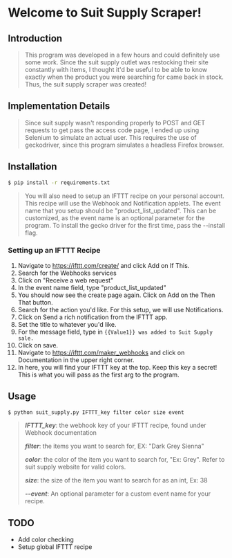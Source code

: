 # Welcome to Suit Supply Scraper!
## Introduction
> This program was developed in a few hours and could definitely use some work.
> Since the suit supply outlet was restocking their site constantly
> with items, I thought it'd be useful to be able to know exactly
> when the product you were searching for came back in stock. Thus, the suit 
> supply scraper was created!
## Implementation Details
> Since suit supply wasn't responding properly to POST and GET requests to get
>pass the access code page, I ended up using Selenium to simulate an actual user.
> This requires the use of geckodriver, since this program simulates a headless Firefox browser.

## Installation
```bash
$ pip install -r requirements.txt
```
>You will also need to setup an IFTTT recipe on your personal account.
This recipe will use the Webhook and Notification applets.
> The event name that you setup should be "product_list_updated". This can be customized,
>as the event name is an optional parameter for the program.
> To install the gecko driver for the first time, pass the --install flag.
### Setting up an IFTTT Recipe
1. Navigate to https://ifttt.com/create/ and click Add on If This. 
2. Search for the Webhooks services
3. Click on "Receive a web request"
4. In the event name field, type "product_list_updated"
5. You should now see the create page again. Click on Add on the Then That button.
6. Search for the action you'd like. For this setup, we will use Notifications.
7. Click on Send a rich notification from the IFTTT app.
8. Set the title to whatever you'd like. 
9. For the message field, type in ``` {{Value1}} was added to Suit Supply sale. ```
10. Click on save.
11. Navigate to https://ifttt.com/maker_webhooks and click on Documentation in the upper right corner.
12. In here, you will find your IFTTT key at the top. Keep this key a secret! This is what you will pass 
as the first arg to the program.


## Usage
```bash
$ python suit_supply.py IFTTT_key filter color size event
```
> ***IFTTT_key***: the webhook key of your IFTTT recipe, found under Webhook documentation
>
> ***filter***: the items you want to search for, EX: "Dark Grey Sienna"
>
> ***color***: the color of the item you want to search for, "Ex: Grey". Refer to suit supply website for valid colors.
>
> ***size***: the size of the item you want to search for as an int, Ex: 38
>
> ***--event***: An optional parameter for a custom event name for your recipe.

## TODO
- Add color checking
- Setup global IFTTT recipe
